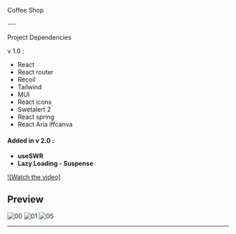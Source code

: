 <p>Coffee Shop</p>
---
<p>Project Dependencies</p>

<p>v 1.0 :</p>
<ul>
  <li>React</li>
  <li>React router</li>
  <li>Recoil</li>
  <li>Tailwind</li>
  <li>MUI</li>
  <li>React icons</li>
  <li>Swetalert 2</li>
  <li>React spring</li>
  <li>React Aria iffcanva</li>
</ul>

#### Added in v 2.0 :

- **useSWR**
- **Lazy Loading - Suspense**

[![Watch the video]](https://github.com/immohammadrezatavakkoli/coffeeshop/assets/100797809/487d078b-175f-4ce1-bfde-ec090de69ea7)

## Preview

![00](https://github.com/rzvkoli/coffeeshop/assets/100797809/3c11b7f2-f89f-400f-9afb-2da946515d76)
![01](https://github.com/immohammadrezatavakkoli/coffeeshop/assets/100797809/5a603fd1-5348-43b3-a682-e9d918b1a85d)
![05](https://github.com/rzvkoli/coffeeshop/assets/100797809/7a3529f6-38fb-4c82-979a-6f03b4d08072)

----

